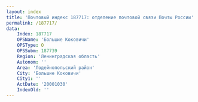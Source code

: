 ```yaml
---
layout: index
title: 'Почтовый индекс 187717: отделение почтовой связи Почты России'
permalink: /187717/
data:
    Index: 187717
    OPSName: 'Большие Коковичи'
    OPSType: О
    OPSSubm: 187739
    Region: 'Ленинградская область'
    Autonom: ''
    Area: 'Лодейнопольский район'
    City: 'Большие Коковичи'
    City1: ''
    ActDate: '20001030'
    IndexOld: ''
---
```

